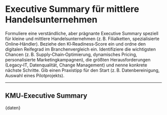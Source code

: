 # Executive Summary für mittlere Handelsunternehmen

Formuliere eine verständliche, aber prägnante Executive Summary speziell für kleine und mittlere Handelsunternehmen (z. B. Filialketten, spezialisierte Online‑Händler). Beziehe den KI‑Readiness‑Score ein und ordne den digitalen Reifegrad im Branchenvergleich ein. Identifiziere die wichtigsten Chancen (z. B. Supply‑Chain‑Optimierung, dynamisches Pricing, personalisierte Marketingkampagnen), die größten Herausforderungen (Legacy‑IT, Datenqualität, Change Management) und nenne konkrete nächste Schritte. Gib einen Praxistipp für den Start (z. B. Datenbereinigung, Auswahl eines Pilotprojekts).

---

## KMU‑Executive Summary

{daten}